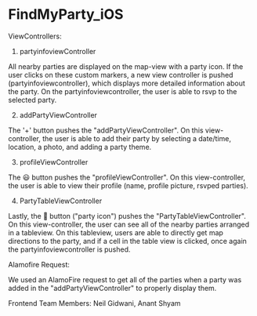 # FindMyParty_iOS


ViewControllers:

1. partyinfoviewController

All nearby parties are displayed on the map-view with a party icon. If the user clicks on these custom markers, a new view controller is pushed (partyinfoviewcontroller), which displays more detailed information about the party. 
On the partyinfoviewcontroller, the user is able to rsvp to the selected party.

2. addPartyViewController

The '+' button pushes the "addPartyViewController". On this view-controller, the user is able to add their party by selecting a date/time, location, a photo, and adding a party theme. 

3. profileViewController

The 😃 button pushes the "profileViewController". On this view-controller, the user is able to view their profile (name, profile picture, rsvped parties).  

4. PartyTableViewController

Lastly, the 🎉 button ("party icon") pushes the "PartyTableViewController". On this view-controller, the user can see all of the nearby parties arranged in a tableview.
On this tableview, users are able to directly get map directions to the party, and if a cell in the table view is clicked, once again the partyinfoviewcontroller is pushed.


Alamofire Request:

We used an AlamoFire request to get all of the parties when a party was added in the "addPartyViewController" to properly display them. 


Frontend Team Members: Neil Gidwani, Anant Shyam
